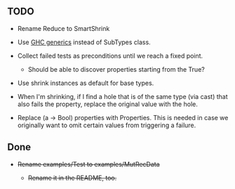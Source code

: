 TODO
-----------------------------------------------
* Rename Reduce to SmartShrink

* Use [GHC generics](http://www.haskell.org/ghc/docs/latest/html/users_guide/generic-programming.html)
  instead of SubTypes class.

* Collect failed tests as preconditions until we reach a fixed point.

  * Should be able to discover properties starting from the True?

* Use shrink instances as default for base types.

* When I'm shrinking, if I find a hole that is of the same type (via cast) that
  also fails the property, replace the original value with the hole.

* Replace (a -> Bool) properties with Properties.  This is needed in case we
  originally want to omit certain values from triggering a failure.


Done
-----------------------------------------------
* ~~Rename examples/Test to examples/MutRecData~~

  * ~~Rename it in the README, too.~~
